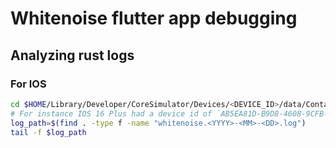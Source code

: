 # Whitenoise flutter app debugging

## Analyzing rust logs

### For IOS

```bash
cd $HOME/Library/Developer/CoreSimulator/Devices/<DEVICE_ID>/data/Containers/Data/Application
# For instance IOS 16 Plus had a device id of `AB5EA81D-B9D8-4608-9CFB-DC125C0BA585`
log_path=$(find . -type f -name "whitenoise.<YYYY>-<MM>-<DD>.log")
tail -f $log_path
```